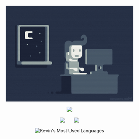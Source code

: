<p align="center">
  <!-- GIFs and Images -->
  <img src="https://github.com/minjunkevink/minjunkevink/blob/main/programmer:progamergif.gif?raw=true" alt="CS and CS (ifykyk)" height="300px">
</p>

<p align="center">
  <!-- Typing SVG with custom font -->
  <a href="https://github.com/minjunkevink">
    <img src="https://readme-typing-svg.demolab.com/?lines=aspiring%20ai%20engineer%2Fresearcher;the%20cult%20of%20done&font=DejaVu%20Sans%20Mono&center=true&width=440&height=45&color=%23FFFFFF&vCenter=true&pause=1000&size=22" />
  </a>
</p>

<p align="center">
  <!-- Social icons section -->
  <a href="https://www.linkedin.com/in/kevinjameskim/"><img src="https://img.shields.io/badge/LinkedIn-0077B5?style=for-the-badge&logo=linkedin&logoColor=white"/></a>
  &#8287;&#8287;&#8287;&#8287;&#8287;
  <a href="https://www.kaggle.com/critterjam"><img src="https://img.shields.io/badge/Kaggle-20BEFF?style=for-the-badge&logo=kaggle&logoColor=white"/></a>
</p>

<p align="center">
  <img src="https://github-readme-stats.vercel.app/api/top-langs/?username=minjunkevink&layout=compact&theme=radical&bg_color=0d1117&title_color=58a6ff&icon_color=58a6ff&text_color=ffffff&border_color=58a6ff" alt="Kevin's Most Used Languages">
</p>
